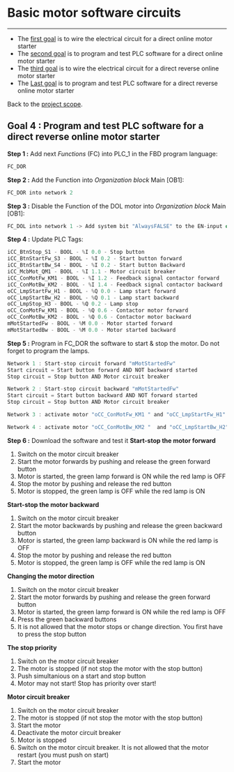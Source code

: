 # Basic motor software circuits
_____________________________________
-   The [first goal](Ex05/Subchapter04_01.md) is to wire the electrical circuit for a direct online motor starter
-   The [second goal](Ex05/Subchapter04_02.md)  is to program and test PLC software for a direct online motor starter
- The [third goal](Ex05/Subchapter04_03.md) is to wire the electrical circuit for a direct reverse online motor starter
-   The [Last goal](Ex05/Subchapter04_04.md)  is to program and test PLC software for a direct reverse online motor starter

Back to the [project scope](Ex05/Subchapter04.md).

## Goal 4 : Program and test PLC software for a direct reverse online motor starter
**Step 1 :** Add next *Functions* (FC) into PLC_1 in the FBD program language:
```javascript
FC_DOR
```

**Step 2 :** Add the Function into *Organization block* Main [OB1]:
```javascript
FC_DOR into network 2
```

**Step 3 :** Disable the Function of the DOL motor into *Organization block* Main [OB1]:
```javascript
FC_DOL into network 1 -> Add system bit "AlwaysFALSE" to the EN-input of FC_DOL
```

**Step 4 :** Update PLC Tags:
```javascript
iCC_BtnStop_S1 - BOOL - %I 0.0 - Stop button
iCC_BtnStartFw_S3 - BOOL - %I 0.2 - Start button forward
iCC_BtnStartBw_S4 - BOOL - %I 0.2 - Start button Backward
iCC_McbMot_QM1 - BOOL - %I 1.1 - Motor circuit breaker
iCC_ConMotFw_KM1 - BOOL - %I 1.2 - Feedback signal contactor forward
iCC_ConMotBw_KM2 - BOOL - %I 1.4 - Feedback signal contactor backward
oCC_LmpStartFw_H1 - BOOL - %Q 0.0 - Lamp start forward
oCC_LmpStartBw_H2 - BOOL - %Q 0.1 - Lamp start backward
oCC_LmpStop_H3 - BOOL - %Q 0.2 - Lamp stop
oCC_ConMotFw_KM1 - BOOL - %Q 0.6 - Contactor motor forward
oCC_ConMotBw_KM2 - BOOL - %Q 0.6 - Contactor motor backward
mMotStartedFw - BOOL - %M 0.0 - Motor started forward
mMotStartedBw - BOOL - %M 0.0 - Motor started backward
```

**Step 5 :** Program in FC_DOR the software to start & stop the motor. Do not forget to program the lamps.
```javascript
Network 1 : Start-stop circuit forward "mMotStartedFw"
Start circuit = Start button forward AND NOT backward started
Stop circuit = Stop button AND Motor circuit breaker
```

```javascript
Network 2 : Start-stop circuit backward "mMotStartedFw"
Start circuit = Start button backward AND NOT forward started
Stop circuit = Stop button AND Motor circuit breaker
```

```javascript
Network 3 : activate motor "oCC_ConMotFw_KM1 " and "oCC_LmpStartFw_H1"
```

```javascript
Network 4 : activate motor "oCC_ConMotBw_KM2 "  and "oCC_LmpStartBw_H2"
```

**Step 6 :** Download the software and test it
__Start-stop the motor forward__
1) Switch on the motor circuit breaker
2) Start the motor forwards by pushing and release the green forward button
3) Motor is started, the green lamp forward is ON while the red lamp is OFF
4) Stop the motor by pushing and release the red button
5) Motor is stopped, the green lamp is OFF while the red lamp is ON

__Start-stop the motor backward__
1) Switch on the motor circuit breaker
2) Start the motor backwards by pushing and release the green backward button
3) Motor is started, the green lamp backward is ON while the red lamp is OFF
4) Stop the motor by pushing and release the red button
5) Motor is stopped, the green lamp is OFF while the red lamp is ON

__Changing the motor direction__
1) Switch on the motor circuit breaker
2) Start the motor forwards by pushing and release the green forward button
3) Motor is started, the green lamp forward is ON while the red lamp is OFF
4) Press the green backward buttons
5) It is not allowed that the motor stops or change direction. You first have to press the stop button

__The stop priority__
1) Switch on the motor circuit breaker
2) The motor is stopped (if not stop the motor with the stop button)
2) Push simultanious on a start and stop button
3) Motor may not start! Stop has priority over start!

__Motor circuit breaker__
1) Switch on the motor circuit breaker
2) The motor is stopped (if not stop the motor with the stop button)
2) Start the motor
3) Deactivate the motor circuit breaker
4) Motor is stopped
5) Switch on the motor circuit breaker. It is not allowed that the motor restart (you must push on start)
6) Start the motor
